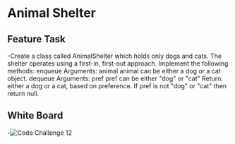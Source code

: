 # Animal Shelter

## Feature Task

-Create a class called AnimalShelter which holds only dogs and cats.
The shelter operates using a first-in, first-out approach.
Implement the following methods:
enqueue
Arguments: animal
animal can be either a dog or a cat object.
dequeue
Arguments: pref
pref can be either "dog" or "cat"
Return: either a dog or a cat, based on preference.
If pref is not "dog" or "cat" then return null.

## White Board

-![Code Challenge 12](https://user-images.githubusercontent.com/99936580/187591505-8f05c2d2-a141-4366-8d3b-79dc3e7a83f7.jpg)
